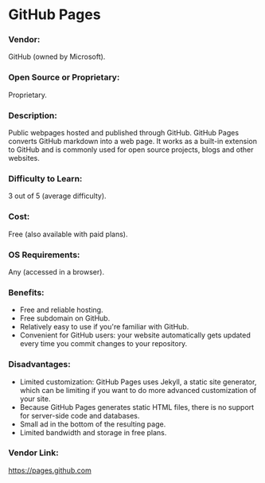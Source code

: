 # GitHub Pages
### Vendor:  
GitHub (owned by Microsoft).

### Open Source or Proprietary:
Proprietary.

### Description:
Public webpages hosted and published through GitHub. GitHub Pages converts GitHub markdown into a web page. It works as a built-in extension to GitHub and is commonly used for open source projects, blogs and other websites.

### Difficulty to Learn:
3 out of 5 (average difficulty).

### Cost:
Free (also available with paid plans).

### OS Requirements:
Any (accessed in a browser).

### Benefits:
* Free and reliable hosting.
* Free subdomain on GitHub.
* Relatively easy to use if you're familiar with GitHub.
* Convenient for GitHub users: your website automatically gets updated every time you commit changes to your repository.

### Disadvantages:
* Limited customization: GitHub Pages uses Jekyll, a static site generator, which can be limiting if you want to do more advanced customization of your site.
* Because GitHub Pages generates static HTML files, there is no support for server-side code and databases.
* Small ad in the bottom of the resulting page.
* Limited bandwidth and storage in free plans.
  
### Vendor Link: 
https://pages.github.com
